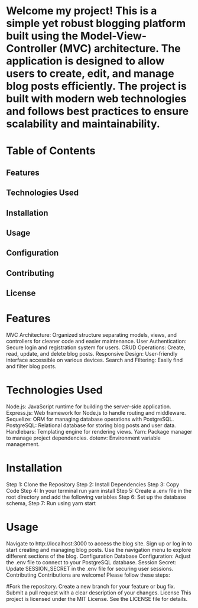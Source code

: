 # Welcome my project! This is a simple yet robust blogging platform built using the Model-View-Controller (MVC) architecture. The application is designed to allow users to create, edit, and manage blog posts efficiently. The project is built with modern web technologies and follows best practices to ensure scalability and maintainability.

# Table of Contents
## Features
## Technologies Used
## Installation
## Usage
## Configuration
## Contributing
## License
# Features
MVC Architecture: Organized structure separating models, views, and controllers for cleaner code and easier maintenance.
User Authentication: Secure login and registration system for users.
CRUD Operations: Create, read, update, and delete blog posts.
Responsive Design: User-friendly interface accessible on various devices.
Search and Filtering: Easily find and filter blog posts.
# Technologies Used
Node.js: JavaScript runtime for building the server-side application.
Express.js: Web framework for Node.js to handle routing and middleware.
Sequelize: ORM for managing database operations with PostgreSQL.
PostgreSQL: Relational database for storing blog posts and user data.
Handlebars: Templating engine for rendering views.
Yarn: Package manager to manage project dependencies.
dotenv: Environment variable management.
# Installation
Step 1: Clone the Repository
Step 2: Install Dependencies
Step 3: Copy Code
Step 4: In your terminal run yarn install
Step 5: Create a .env file in the root directory and add the following variables
Step 6: Set up the database schema,
Step 7: Run using yarn start

# Usage
Navigate to http://localhost:3000 to access the blog site.
Sign up or log in to start creating and managing blog posts.
Use the navigation menu to explore different sections of the blog.
Configuration
Database Configuration: Adjust the .env file to connect to your PostgreSQL database.
Session Secret: Update SESSION_SECRET in the .env file for securing user sessions.
Contributing
Contributions are welcome! Please follow these steps:

#Fork the repository.
Create a new branch for your feature or bug fix.
Submit a pull request with a clear description of your changes.
License
This project is licensed under the MIT License. See the LICENSE file for details.
